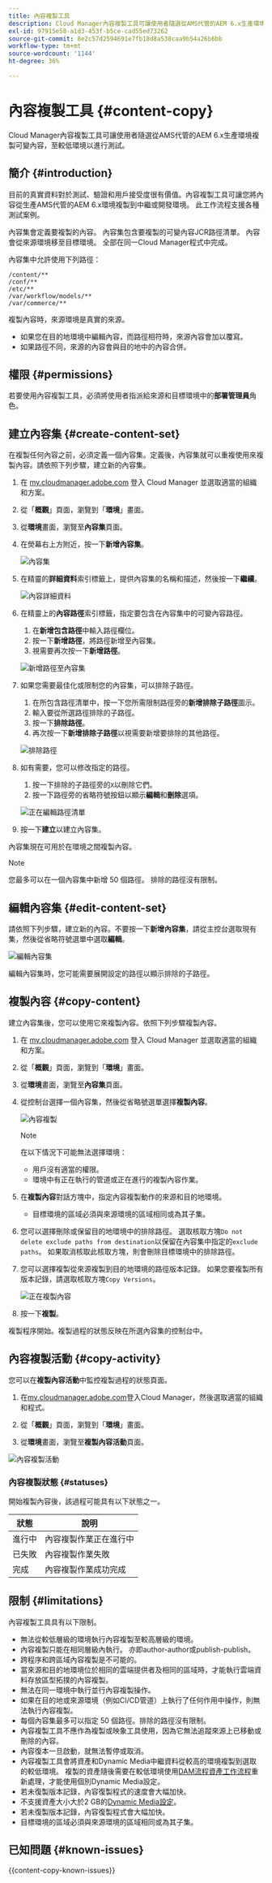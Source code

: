 ```yaml
---
title: 內容複製工具
description: Cloud Manager內容複製工具可讓使用者隨選從AMS代管的AEM 6.x生產環境複製可變內容，至較低環境以進行測試。
exl-id: 97915e58-a1d3-453f-b5ce-cad55ed73262
source-git-commit: 8e2c57d2594691e7fb18d8a538caa9b54a26b6bb
workflow-type: tm+mt
source-wordcount: '1144'
ht-degree: 36%

---
```



# 內容複製工具 {#content-copy}

Cloud Manager內容複製工具可讓使用者隨選從AMS代管的AEM 6.x生產環境複製可變內容，至較低環境以進行測試。

## 簡介 {#introduction}

目前的真實資料對於測試、驗證和用戶接受度很有價值。內容複製工具可讓您將內容從生產AMS代管的AEM 6.x環境複製到中繼或開發環境。 此工作流程支援各種測試案例。

內容集會定義要複製的內容。 內容集包含要複製的可變內容JCR路徑清單。 內容會從來源環境移至目標環境。 全部在同一Cloud Manager程式中完成。

內容集中允許使用下列路徑：

```text
/content/**
/conf/**
/etc/**
/var/workflow/models/**
/var/commerce/**
```

複製內容時，來源環境是真實的來源。

* 如果您在目的地環境中編輯內容，而路徑相符時，來源內容會加以覆寫。
* 如果路徑不同，來源的內容會與目的地中的內容合併。

## 權限 {#permissions}

若要使用內容複製工具，必須將使用者指派給來源和目標環境中的&#x200B;**部署管理員**&#x200B;角色。

## 建立內容集 {#create-content-set}

在複製任何內容之前，必須定義一個內容集。定義後，內容集就可以重複使用來複製內容。請依照下列步驟，建立新的內容集。

1. 在 [my.cloudmanager.adobe.com](https://my.cloudmanager.adobe.com/) 登入 Cloud Manager 並選取適當的組織和方案。

1. 從「**概觀**」頁面，瀏覽到「**環境**」畫面。

1. 從&#x200B;**環境**&#x200B;畫面，瀏覽至&#x200B;**內容集**&#x200B;頁面。

1. 在熒幕右上方附近，按一下&#x200B;**新增內容集**。

   ![內容集](/help/assets/content-sets.png)

1. 在精靈的&#x200B;**詳細資料**&#x200B;索引標籤上，提供內容集的名稱和描述，然後按一下&#x200B;**繼續**。

   ![內容詳細資料](/help/assets/add-content-set-details.png)

1. 在精靈上的&#x200B;**內容路徑**&#x200B;索引標籤，指定要包含在內容集中的可變內容路徑。

   1. 在&#x200B;**新增包含路徑**&#x200B;中輸入路徑欄位。
   1. 按一下&#x200B;**新增路徑**，將路徑新增至內容集。
   1. 視需要再次按一下&#x200B;**新增路徑**。

   ![新增路徑至內容集](/help/assets/add-content-set-paths.png)

1. 如果您需要最佳化或限制您的內容集，可以排除子路徑。

   1. 在所包含路徑清單中，按一下您所需限制路徑旁的&#x200B;**新增排除子路徑**&#x200B;圖示。
   1. 輸入要從所選路徑排除的子路徑。
   1. 按一下&#x200B;**排除路徑**。
   1. 再次按一下&#x200B;**新增排除子路徑**&#x200B;以視需要新增要排除的其他路徑。

   ![排除路徑](/help/assets/add-content-set-paths-excluded.png)

1. 如有需要，您可以修改指定的路徑。

   1. 按一下排除的子路徑旁的`X`以刪除它們。
   1. 按一下路徑旁的省略符號按鈕以顯示&#x200B;**編輯**&#x200B;和&#x200B;**刪除**&#x200B;選項。

   ![正在編輯路徑清單](/help/assets/add-content-set-excluded-paths.png)

1. 按一下&#x200B;**建立**&#x200B;以建立內容集。

內容集現在可用於在環境之間複製內容。

>[!NOTE]
>
>您最多可以在一個內容集中新增 50 個路徑。
>排除的路徑沒有限制。

## 編輯內容集 {#edit-content-set}

請依照下列步驟，建立新的內容。不要按一下&#x200B;**新增內容集**，請從主控台選取現有集，然後從省略符號選單中選取&#x200B;**編輯**。

![編輯內容集](/help/assets/edit-content-set.png)

編輯內容集時，您可能需要展開設定的路徑以顯示排除的子路徑。

## 複製內容 {#copy-content}

建立內容集後，您可以使用它來複製內容。依照下列步驟複製內容。

1. 在 [my.cloudmanager.adobe.com](https://my.cloudmanager.adobe.com/) 登入 Cloud Manager 並選取適當的組織和方案。

1. 從「**概觀**」頁面，瀏覽到「**環境**」畫面。

1. 從&#x200B;**環境**&#x200B;畫面，瀏覽至&#x200B;**內容集**&#x200B;頁面。

1. 從控制台選擇一個內容集，然後從省略號選單選擇&#x200B;**複製內容**。

   ![內容複製](/help/assets/copy-content.png)

   >[!NOTE]
   >
   >在以下情況下可能無法選擇環境：
   >
   >* 用戶沒有適當的權限。
   >* 環境中有正在執行的管道或正在進行的複製內容作業。

1. 在&#x200B;**複製內容**&#x200B;對話方塊中，指定內容複製動作的來源和目的地環境。
   * 目標環境的區域必須與來源環境的區域相同或為其子集。

1. 您可以選擇刪除或保留目的地環境中的排除路徑。 選取核取方塊`Do not delete exclude paths from destination`以保留在內容集中指定的`exclude paths`。 如果取消核取此核取方塊，則會刪除目標環境中的排除路徑。

1. 您可以選擇複製從來源複製到目的地環境的路徑版本記錄。 如果您要複製所有版本記錄，請選取核取方塊`Copy Versions`。

   ![正在複製內容](/help/assets/copying-content.png)

1. 按一下&#x200B;**複製**。

複製程序開始。複製過程的狀態反映在所選內容集的控制台中。

## 內容複製活動 {#copy-activity}

您可以在&#x200B;**複製內容活動**&#x200B;中監控複製過程的狀態頁面。

1. 在[my.cloudmanager.adobe.com](https://my.cloudmanager.adobe.com/)登入Cloud Manager，然後選取適當的組織和程式。

1. 從「**概觀**」頁面，瀏覽到「**環境**」畫面。

1. 從&#x200B;**環境**&#x200B;畫面，瀏覽至&#x200B;**複製內容活動**&#x200B;頁面。

![內容複製活動](/help/assets/copy-content-activity.png)

### 內容複製狀態 {#statuses}

開始複製內容後，該過程可能具有以下狀態之一。

| 狀態 | 說明 |
|---|---|
| 進行中 | 內容複製作業正在進行中 |
| 已失敗 | 內容複製作業失敗 |
| 完成 | 內容複製作業成功完成 |

## 限制 {#limitations}

內容複製工具具有以下限制。

* 無法從較低層級的環境執行內容複製至較高層級的環境。
* 內容複製只能在相同層級內執行。 亦即author-author或publish-publish。
* 跨程序和跨區域內容複製是不可能的。
* 當來源和目的地環境位於相同的雲端提供者及相同的區域時，才能執行雲端資料存放區型拓撲的內容複製。
* 無法在同一環境中執行並行內容複製操作。
* 如果在目的地或來源環境（例如CI/CD管道）上執行了任何作用中操作，則無法執行內容複製。
* 每個內容集最多可以指定 50 個路徑。排除的路徑沒有限制。
* 內容複製工具不應作為複製或映象工具使用，因為它無法追蹤來源上已移動或刪除的內容。
* 內容復本一旦啟動，就無法暫停或取消。
* 內容複製工具會將資產和Dynamic Media中繼資料從較高的環境複製到選取的較低環境。 複製的資產隨後需要在較低環境使用[DAM流程資產工作流程](https://experienceleague.adobe.com/zh-hant/docs/experience-manager-65/content/assets/using/assets-workflow)重新處理，才能使用個別Dynamic Media設定。
* 若未復製版本記錄，內容復製程式的速度會大幅加快。
* 不支援資產大小大於2 GB的[Dynamic Media設定](https://experienceleague.adobe.com/en/docs/experience-manager-65/content/assets/dynamic/config-dms7#optional-config-dms7-assets-larger-than-2gb)。
* 若未復製版本記錄，內容復製程式會大幅加快。
* 目標環境的區域必須與來源環境的區域相同或為其子集。

## 已知問題 {#known-issues}

{{content-copy-known-issues}}

